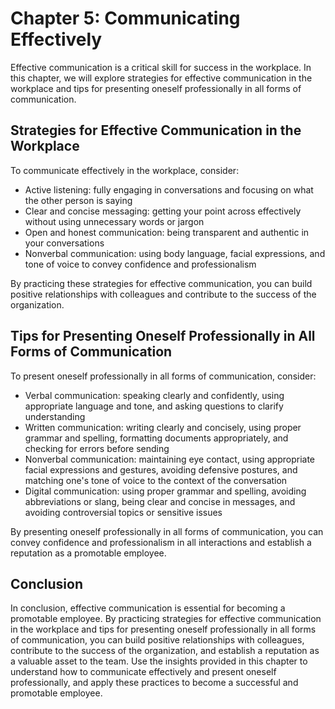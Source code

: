 Chapter 5: Communicating Effectively
====================================

Effective communication is a critical skill for success in the workplace. In this chapter, we will explore strategies for effective communication in the workplace and tips for presenting oneself professionally in all forms of communication.

Strategies for Effective Communication in the Workplace
-------------------------------------------------------

To communicate effectively in the workplace, consider:

* Active listening: fully engaging in conversations and focusing on what the other person is saying
* Clear and concise messaging: getting your point across effectively without using unnecessary words or jargon
* Open and honest communication: being transparent and authentic in your conversations
* Nonverbal communication: using body language, facial expressions, and tone of voice to convey confidence and professionalism

By practicing these strategies for effective communication, you can build positive relationships with colleagues and contribute to the success of the organization.

Tips for Presenting Oneself Professionally in All Forms of Communication
------------------------------------------------------------------------

To present oneself professionally in all forms of communication, consider:

* Verbal communication: speaking clearly and confidently, using appropriate language and tone, and asking questions to clarify understanding
* Written communication: writing clearly and concisely, using proper grammar and spelling, formatting documents appropriately, and checking for errors before sending
* Nonverbal communication: maintaining eye contact, using appropriate facial expressions and gestures, avoiding defensive postures, and matching one's tone of voice to the context of the conversation
* Digital communication: using proper grammar and spelling, avoiding abbreviations or slang, being clear and concise in messages, and avoiding controversial topics or sensitive issues

By presenting oneself professionally in all forms of communication, you can convey confidence and professionalism in all interactions and establish a reputation as a promotable employee.

Conclusion
----------

In conclusion, effective communication is essential for becoming a promotable employee. By practicing strategies for effective communication in the workplace and tips for presenting oneself professionally in all forms of communication, you can build positive relationships with colleagues, contribute to the success of the organization, and establish a reputation as a valuable asset to the team. Use the insights provided in this chapter to understand how to communicate effectively and present oneself professionally, and apply these practices to become a successful and promotable employee.

